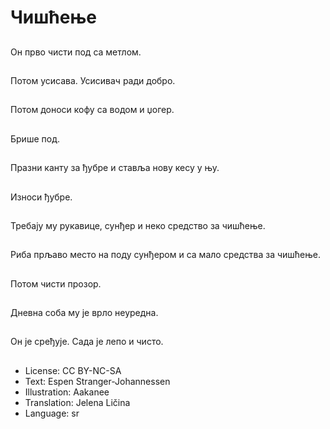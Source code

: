 # Чишћење

##
Он прво чисти под са метлом.

##
Потом усисава. Усисивач ради добро.

##
Потом доноси кофу са водом и џогер.

##
Брише под.

##
Празни канту за ђубре и ставља нову кесу у њу.

##
Износи ђубре.

##
Требају му рукавице, сунђер и неко средство за чишћење.

##
Риба прљаво место на поду сунђером и са мало средства за чишћење.

##
Потом чисти прозор.

##
Дневна соба му је врло неуредна.

##
Он је сређује. Сада је лепо и чисто.

##
* License: CC BY-NC-SA
* Text: Espen Stranger-Johannessen
* Illustration: Aakanee
* Translation: Jelena Ličina
* Language: sr
